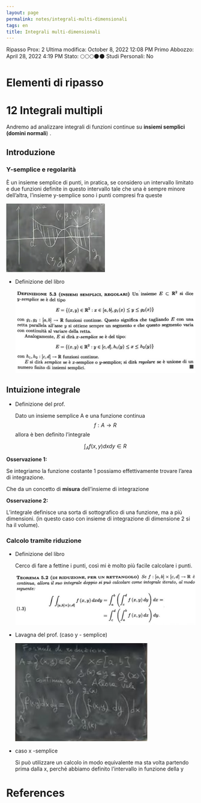 ```yaml
---
layout: page
permalink: notes/integrali-multi-dimensionali
tags: en
title: Integrali multi-dimensionali
---
```


Ripasso Prox: 2
Ultima modifica: October 8, 2022 12:08 PM
Primo Abbozzo: April 28, 2022 4:19 PM
Stato: 🌕🌕🌕🌑🌑
Studi Personali: No

# Elementi di ripasso

# 12 Integrali multipli

Andremo ad analizzare integrali di funzioni continue su **insiemi semplici (domini normali**) .

## Introduzione

### **Y-semplice e regolarità**

È un insieme semplice di punti, in pratica, se considero un intervallo limitato e due funzioni definite in questo intervallo tale che una è sempre minore dell’altra, l’insieme y-semplice sono i punti compresi fra queste

<img src="/images/notes/image/universita/ex-notion/Integrali multi-dimensionali/Untitled.png" alt="image/universita/ex-notion/Integrali multi-dimensionali/Untitled">

- Definizione del libro

    <img src="/images/notes/image/universita/ex-notion/Integrali multi-dimensionali/Untitled 1.png" alt="image/universita/ex-notion/Integrali multi-dimensionali/Untitled 1">


## Intuizione integrale

- Definizione del prof.

    Dato un insieme semplice A e una funzione continua $$f:A \to R$$ allora è ben definito l’integrale

    $$
    \int_Af(x, y) dxdy \in R
    $$


**Osservazione 1:**

Se integriamo la funzione costante 1 possiamo effettivamente trovare l’area di integrazione.

Che da un concetto di **misura** dell’insieme di integrazione

**Osservazione 2:**

L’integrale definisce una sorta di sottografico di una funzione, ma a più dimensioni. (in questo caso con insieme di integrazione di dimensione 2 si ha il volume).

### Calcolo tramite riduzione

- Definizione del libro

    Cerco di fare a fettine i punti, così mi è molto più facile calcolare i punti.

    <img src="/images/notes/image/universita/ex-notion/Integrali multi-dimensionali/Untitled 2.png" alt="image/universita/ex-notion/Integrali multi-dimensionali/Untitled 2">

- Lavagna del prof. (caso y - semplice)

    <img src="/images/notes/image/universita/ex-notion/Integrali multi-dimensionali/Untitled 3.png" alt="image/universita/ex-notion/Integrali multi-dimensionali/Untitled 3">

- caso x -semplice

    Si può utilizzare un calcolo in modo equivalente ma sta volta partendo prima dalla x, perché abbiamo definito l’intervallo in funzione della y




# References